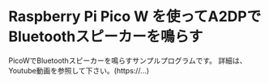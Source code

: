 # Raspberry Pi Pico W を使ってA2DPでBluetoothスピーカーを鳴らす

PicoWでBluetoothスピーカーを鳴らすサンプルプログラムです。
詳細は、Youtube動画を参照して下さい。(https://...)

